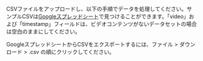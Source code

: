 CSVファイルをアップロードし、以下の手順でデータを処理してください。サンプルCSVは[Googleスプレッドシート](https://docs.google.com/spreadsheets/d/1k8L1M9Ptxz_fBlZlGe0f-X4wCRIfmmRrISLy3c5EqUk/edit#gid=0)で見つけることができます。「video」および「timestamp」フィールドは、ビデオコンテンツがないデータセットの場合は空白のままにしてください。

GoogleスプレッドシートからCSVをエクスポートするには、ファイル > ダウンロード > .csv の順にクリックしてください。